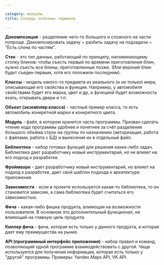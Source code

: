 ```yaml
---

category: мануалы
title: Словарь полезных терминов

---
```


**Декомпозиция** - разделение чего-то большого и сложного на части попроще. Декомпозировать задачу ~ разбить задачу на подзадачи ~ "Есть слона по частям".

**Стек** - это тип данных, работающий по принципу, напоминающему стопку блинов: чтобы съесть первый по времени приготовления блин, нужно съесть все блины, приготовленные позже. (Или верхний блин будет съеден первым, хотя его положили последним).

**Классы** - модель какого-то предмета из реального (и не только) мира, описывающая его свойства и функции. Например, у автомобиля свойствами будет его марка, цвет и др, а функцией будет возможность ехать, открывать двери и т.п.

**Объект (экземпляр класса)** - частный пример класса, то есть автомобиль конкретной марки и конкретного цвета.

**Модуль** - файл, в котором хранится часть программы. Призван сделать чтение кода программы удобнее и понятнее за счёт разделения большого объёма строк на группы по назначению (авторизация, работа с файлами, работа с БД) и вынесения их в отдельный файл.

**Библиотека** - набор готовых функций для решения каких-либо задач. Библиотека дает разработчику новый инструментарий, но не влияет на его подход к разработке.

**Фреймворк** - дает разработчику новый инструментарий, но влияет на подход к разработке, дает свой шаблон подхода к архитектуре приложения.

**Зависимости** - если в проекте используется какая-то библиотека, то он становится зависим, а сама библиотека будет считаться его зависимостью.

**Фича** - какая-либо фишка продукта, влияющая на возможности пользователя. В основном это дополнительный функционал, не влияющий на главную цель продукта.

**Киллер фича** - фича, которая есть только у данного продукта, и которая дает ему преимущества на рынке.

**API (программный интерфейс приложения)** - набор правил и команд, позволяющий одной программе взаимодействовать с другой. Чаще используется для получения информации, которая есть только у "другой" программы. Примеры: Yandex.Maps API, VK API.
